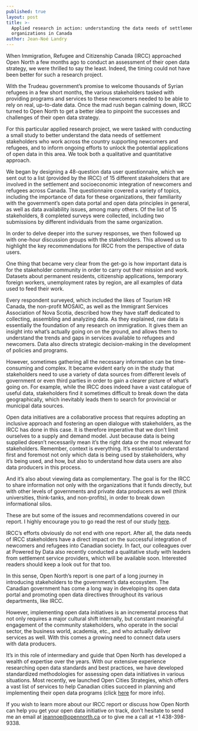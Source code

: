 ```yaml
---
published: true
layout: post
title: >-
  Applied research in action: understanding the data needs of settlement
  organizations in Canada
author: Jean-Noé Landry
---
```

When Immigration, Refugee and Citizenship Canada (IRCC) approached Open North a few months ago to conduct an assessment of their open data strategy, we were thrilled to say the least. Indeed, the timing could not have been better for such a research project.

With the Trudeau government’s promise to welcome thousands of Syrian refugees in a few short months, the various stakeholders tasked with providing programs and services to these newcomers needed to be able to rely on real, up-to-date data. Once the mad rush began calming down, IRCC turned to Open North to get a better idea to pinpoint the successes and challenges of their open data strategy.

For this particular applied research project, we were tasked with conducting a small study to better understand the data needs of settlement stakeholders who work across the country supporting newcomers and refugees, and to inform ongoing efforts to unlock the potential applications of open data in this area. We took both a qualitative and quantitative approach.

We began by designing a 48-question data user questionnaire, which we sent out to a list (provided by the IRCC) of 15 different stakeholders that are involved in the settlement and socioeconomic integration of newcomers and refugees across Canada. The questionnaire covered a variety of topics, including the importance of data for these organizations, their familiarity with the government’s open data portal and open data principles in general, as well as data availability issues, among many others. Of the list of 15 stakeholders, 8 completed surveys were collected, including two submissions by different individuals from the same organization.

In order to delve deeper into the survey responses, we then followed up with one-hour discussion groups with the stakeholders. This allowed us to highlight the key recommendations for IRCC from the perspective of data users.

One thing that became very clear from the get-go is how important data is for the stakeholder community in order to carry out their mission and work. Datasets about permanent residents, citizenship applications, temporary foreign workers, unemployment rates by region, are all examples of data used to feed their work.

Every respondent surveyed, which included the likes of Tourism HR Canada, the non-profit MOSAIC, as well as the Immigrant Services Association of Nova Scotia, described how they have staff dedicated to collecting, assembling and analyzing data. As they explained, raw data is essentially the foundation of any research on immigration. It gives them an insight into what’s actually going on on the ground, and allows them to understand the trends and gaps in services available to refugees and newcomers. Data also directs strategic decision-making in the development of policies and programs.

However, sometimes gathering all the necessary information can be time-consuming and complex. It became evident early on in the study that stakeholders need to use a variety of data sources from different levels of government or even third parties in order to gain a clearer picture of what’s going on. For example, while the IRCC does indeed have a vast catalogue of useful data, stakeholders find it sometimes difficult to break down the data geographically, which inevitably leads them to search for provincial or municipal data sources.

Open data initiatives are a collaborative process that requires adopting an inclusive approach and fostering an open dialogue with stakeholders, as the IRCC has done in this case. It is therefore imperative that we don’t limit ourselves to a supply and demand model. Just because data is being supplied doesn’t necessarily mean it’s the right data or the most relevant for stakeholders. Remember, context is everything. It’s essential to understand first and foremost not only which data is being used by stakeholders, why it’s being used, and how, but also to understand how data users are also data producers in this process.

And it’s also about viewing data as complementary. The goal is for the IRCC to share information not only with the organizations that it funds directly, but with other levels of governments and private data producers as well (think universities, think-tanks, and non-profits), in order to break down informational silos.

These are but some of the issues and recommendations covered in our report. I highly encourage you to go read the rest of our study [here](http://public.citizenbudget.com.s3.amazonaws.com/uploads/custom/opennorth/Documents/Understanding%20the%20Data%20Needs%20of%20Settlement%20Stakeholders%20to%20Better%20Support%20Newcomers%20and%20Refugees%20%28Open%20North%20Report%29.pdf).

IRCC’s efforts obviously do not end with one report. After all, the data needs of IRCC stakeholders have a direct impact on the successful integration of newcomers and refugees into Canadian society. In fact, our colleagues over at Powered by Data also recently conducted a qualitative study with leaders from settlement service providers, which will be available soon. Interested readers should keep a look out for that too.

In this sense, Open North’s report is one part of a long journey in introducing stakeholders to the government’s data ecosystem. The Canadian government has come a long way in developing its open data portal and promoting open data directives throughout its various departments, like IRCC.

However, implementing open data initiatives is an incremental process that not only requires a major cultural shift internally, but constant meaningful engagement of the community stakeholders, who operate in the social sector, the business world, academia, etc., and who actually deliver services as well. With this comes a growing need to connect data users with data producers.

It’s in this role of intermediary and guide that Open North has developed a wealth of expertise over the years. With our extensive experience researching open data standards and best practices, we have developed standardized methodologies for assessing open data initiatives in various situations. Most recently, we launched Open Cities Strategies, which offers a vast list of services to help Canadian cities succeed in planning and implementing their open data programs (click [here](https://www.linkedin.com/pulse/open-cities-strategies-new-initiative-north-help-succeed-landry?trk=pulse_spock-articles) for more info).

If you wish to learn more about our IRCC report or discuss how Open North can help you get your open data initiative on track, don’t hesitate to send me an email at jeannoe@opennorth.ca or to give me a call at +1 438-398-9338.
